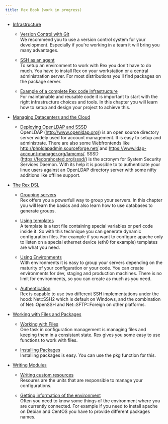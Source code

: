 ```yaml
---
title: Rex Book (work in progress)
---
```



* [Infrastructure](/docs/rex_book/infrastructure/index.html)  


    * [Version Control with Git](/docs/rex_book/infrastructure/version_control_with_git.html)  
      We recommend you to use a version control system for your development. Especially if you're working in a team it will bring you many advantages.

    * [SSH as an agent](/docs/rex_book/infrastructure/ssh_as_an_agent.html)  
      To setup an environment to work with Rex you don't have to do much. You have to install Rex on your workstation or a central administration server. For most distributions you'll find packages on the package server.

    * [Example of a complete Rex code infrastructure](/docs/rex_book/infrastructure/example_of_a_complete_rex_code_infrastructure.html)  
      For maintainable and reusable code it is important to start with the right infrastructure choices and tools. In this chapter you will learn how to setup and design your project to achieve this.


* [Managing Datacenters and the Cloud](/docs/rex_book/managing_datacenters_and_the_cloud/index.html)  


    * [Deploying OpenLDAP and SSSD](/docs/rex_book/managing_datacenters_and_the_cloud/deploying_openldap_and_sssd.html)  
      OpenLDAP (http://www.openldap.org/) is an open source directory server widely used for account management. It is easy to setup and administrate. There are also some Webfrontends like http://phpldapadmin.sourceforge.net/ and https://www.ldap-account-manager.org/lamcms/. SSSD (https://fedorahosted.org/sssd/) is the acronym for System Security Services Daemon. With its help it is possible to to authenticate your linux users against an OpenLDAP directory server with some nifty additions like offline support.


* [The Rex DSL](/docs/rex_book/the_rex_dsl/index.html)  


    * [Grouping servers](/docs/rex_book/the_rex_dsl/grouping_servers.html)  
      Rex offers you a powerfull way to group your servers. In this chapter you will learn the basics and also learn how to use databases to generate groups.

    * [Using templates](/docs/rex_book/the_rex_dsl/using_templates.html)  
      A template is a text file containing special variables or perl code inside it. So with this technique you can generate dynamic configuration files. For example if you want to configure apache only to listen on a special ethernet device (eth0 for example) templates are what you need.

    * [Using Environments](/docs/rex_book/the_rex_dsl/using_environments.html)  
      With environments it is easy to group your servers depending on the maturity of your configuration or your code. You can create environments for dev, staging and production machines. There is no limit for environments, so you can create as much as you need.

    * [Authentication](/docs/rex_book/the_rex_dsl/authentication.html)  
      Rex is capable to use two different SSH implementations under the hood: Net::SSH2 which is default on Windows, and the combination of Net::OpenSSH and Net::SFTP::Foreign on other platforms.


* [Working with Files and Packages](/docs/rex_book/working_with_files_and_packages/index.html)  


    * [Working with Files](/docs/rex_book/working_with_files_and_packages/working_with_files.html)  
      One task in configuration management is managing files and keeping them in a consistant state. Rex gives you some easy to use functions to work with files.

    * [Installing Packages](/docs/rex_book/working_with_files_and_packages/installing_packages.html)  
      Installing packages is easy. You can use the pkg function for this.


* [Writing Modules](/docs/rex_book/writing_modules/index.html)  


    * [Writing custom resources](/docs/rex_book/writing_modules/writing_custom_resources.html)  
      Resoures are the units that are responsible to manage your configurations.

    * [Getting information of the environment](/docs/rex_book/writing_modules/getting_information_of_the_environment.html)  
      Often you need to know some things of the environment where you are currently connected. For example if you need to install apache on Debian and CentOS you have to provide different packages names.
